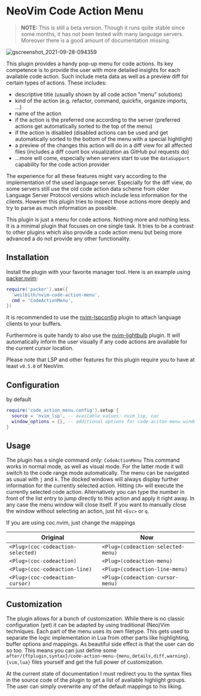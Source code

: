 # NeoVim Code Action Menu

> **NOTE:**
> This is still a beta version. Though it runs quite stable since some months,
> it has not been tested with many language servers. Moreover there is a good
> amount of documentation missing.

![gscreenshot_2021-09-28-094359](https://user-images.githubusercontent.com/12543647/135045142-dedfe9bb-01a0-4ed0-8d40-1dc4f2c2b254.png)

This plugin provides a handy pop-up menu for code actions. Its key competence is
to provide the user with more detailed insights for each available code action.
Such include meta data as well as a preview diff for certain types of actions.
These includes:

- descriptive title (usually shown by all code action "menu" solutions)
- kind of the action (e.g. refactor, command, quickfix, organize imports, ...)
- name of the action
- if the action is the preferred one according to the server (preferred
  actions get automatically sorted to the top of the menu)
- if the action is disabled (disabled actions can be used and get
  automatically sorted to the bottom of the menu with a special hightlight)
- a preview of the changes this action will do in a diff view for all affected
  files (includes a diff count box visualization as GitHub pul requests do)
- ...more will come, especially when servers start to use the `dataSupport`
  capability for the code action provider

The experience for all these features might vary according to the implementation
of the used language server. Especially for the diff view, do some servers still
use the old code action data scheme from older Language Server Protocol versions
which include less information for the clients. However this plugin tries to
inspect those actions more deeply and try to parse as much information as
possible.

This plugin is just a menu for code actions. Nothing more and nothing less. It
is a minimal plugin that focuses on one single task. It tries to be a contrast
to other plugins which also provide a code action menu but being more advanced
a do not provide any other functionality.

## Installation

Install the plugin with your favorite manager tool. Here is an example using
[packer.nvim](https://github.com/wbthomason/packer.nvim/issues):

```lua
require('packer').use({
  'weilbith/nvim-code-action-menu',
  cmd = 'CodeActionMenu',
})
```

It is recommended to use the
[nvim-lspconfig](https://github.com/neovim/nvim-lspconfig) plugin to attach
language clients to your buffers.

Furthermore is quite handy to also use the
[nvim-lightbulb](https://github.com/kosayoda/nvim-lightbulb) plugin. It will
automatically inform the user visually if any code actions are available for the
current cursor location.

Please note that LSP and other features for this plugin require you to have at
least `v0.5.0` of NeoVim.

## Configuration

by default

```lua
require('code_action_menu.config').setup {
  source = 'nvim_lsp', -- available values: nvim_lsp, coc
  window_options = {}, -- additional options for code-aciton-menu windows
}
```

## Usage

The plugin has a single command only: `CodeActionMenu` This command works in
normal mode, as well as visual mode. For the latter mode it will switch to the
code range mode automatically.
The menu can be navigated as usual with `j` and `k`. The docked windows will
always display further information for the currently selected action. Hitting
`CR>` will execute the currently selected code action. Alternatively you can
type the number in front of the list entry to jump directly to this action and
apply it right away. In any case the menu window will close itself. If you want
to manually close the window without selecting an action, just hit `<Esc>` or
`q`.

If you are using coc.nvim, just change the mappings

| Original                          | Now                                |
| --------------------------------- | ---------------------------------- |
| `<Plug>(coc-codeaction-selected)` | `<Plug>(codeaction-selected-menu)` |
| `<Plug>(coc-codeaction)`          | `<Plug>(codeaction-menu)`          |
| `<Plug>(coc-codeaction-line)`     | `<Plug>(codeaction-line-menu)`     |
| `<Plug>(coc-codeaction-cursor)`   | `<Plug>(codeaction-cursor-menu)`   |

## Customization

The plugin allows for a bunch of customization. While there is no classic
configuration (yet) it can be adapted by using traditional (Neo)Vim techniques.
Each part of the menu uses its own filetype. This gets used to separate the
logic implementation in Lua from other parts like highlighting, buffer options
and mappings. As beautiful side effect is that the user can do so too. This
means you can just define some
`after/{ftplugin,syntax}/code-action-menu-{menu,details,diff,warning}.{vim,lua}`
files yourself and get the full power of customization.

At the current state of documentation I must redirect you to the syntax files in
the source code of the plugin to get a list of available highlight groups. The
user can simply overwrite any of the default mappings to his liking.
